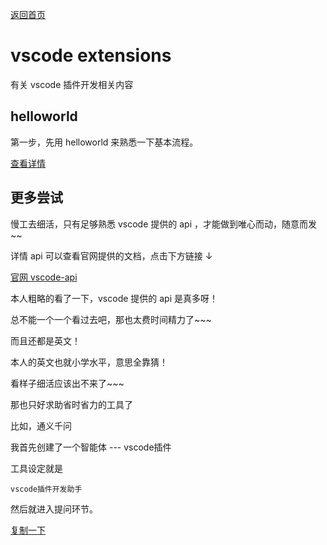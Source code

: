 [返回首页](/README.md)

# vscode extensions

有关 vscode 插件开发相关内容

## helloworld

第一步，先用 helloworld 来熟悉一下基本流程。

[查看详情](./helloworld.md)

## 更多尝试

慢工去细活，只有足够熟悉 vscode 提供的 api ，才能做到唯心而动，随意而发~~

详情 api 可以查看官网提供的文档，点击下方链接 ↓

[官网 vscode-api](https://code.visualstudio.com/api/references/vscode-api)

本人粗略的看了一下，vscode 提供的 api 是真多呀！

总不能一个一个看过去吧，那也太费时间精力了~~~

而且还都是英文！

本人的英文也就小学水平，意思全靠猜！

看样子细活应该出不来了~~~

那也只好求助省时省力的工具了

比如，通义千问

我首先创建了一个智能体 --- vscode插件

工具设定就是

```
vscode插件开发助手
```

然后就进入提问环节。

[复制一下](./copy.md)
